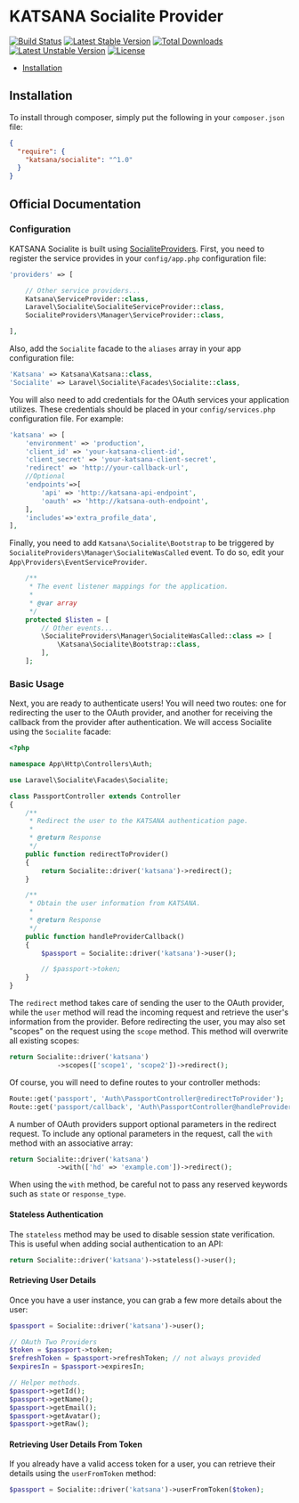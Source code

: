 # KATSANA Socialite Provider

[![Build Status](https://travis-ci.org/katsana/katsana-socialite.svg?branch=1.0)](https://travis-ci.org/katsana/katsana-socialite)
[![Latest Stable Version](https://poser.pugx.org/katsana/socialite/v/stable)](https://packagist.org/packages/katsana/socialite)
[![Total Downloads](https://poser.pugx.org/katsana/socialite/downloads)](https://packagist.org/packages/katsana/socialite)
[![Latest Unstable Version](https://poser.pugx.org/katsana/socialite/v/unstable)](https://packagist.org/packages/katsana/socialite)
[![License](https://poser.pugx.org/katsana/socialite/license)](https://packagist.org/packages/katsana/socialite)

- [Installation](#installation)

## Installation

To install through composer, simply put the following in your `composer.json` file:

```json
{
  "require": {
    "katsana/socialite": "^1.0"
  }
}
```

## Official Documentation

### Configuration

KATSANA Socialite is built using [SocialiteProviders](http://socialiteproviders.github.io/). First, you need to register the service provides in your `config/app.php` configuration file:

```php
'providers' => [

    // Other service providers...
    Katsana\ServiceProvider::class,
    Laravel\Socialite\SocialiteServiceProvider::class,
    SocialiteProviders\Manager\ServiceProvider::class,

],
```

Also, add the `Socialite` facade to the `aliases` array in your app configuration file:

```php
'Katsana' => Katsana\Katsana::class,
'Socialite' => Laravel\Socialite\Facades\Socialite::class,
```

You will also need to add credentials for the OAuth services your application utilizes. These credentials should be placed in your `config/services.php` configuration file. For example:

```php
'katsana' => [
    'environment' => 'production',
    'client_id' => 'your-katsana-client-id',
    'client_secret' => 'your-katsana-client-secret',
    'redirect' => 'http://your-callback-url',
    //Optional
    'endpoints'=>[
        'api' => 'http://katsana-api-endpoint',
        'oauth' => 'http://katsana-outh-endpoint',
    ],
    'includes'=>'extra_profile_data',
],
```

Finally, you need to add `Katsana\Socialite\Bootstrap` to be triggered by `SocialiteProviders\Manager\SocialiteWasCalled` event. To do so, edit your `App\Providers\EventServiceProvider`.

```php
    /**
     * The event listener mappings for the application.
     *
     * @var array
     */
    protected $listen = [
        // Other events...
        \SocialiteProviders\Manager\SocialiteWasCalled::class => [
            \Katsana\Socialite\Bootstrap::class,
        ],
    ];
```

### Basic Usage

Next, you are ready to authenticate users! You will need two routes: one for redirecting the user to the OAuth provider, and another for receiving the callback from the provider after authentication. We will access Socialite using the `Socialite` facade:

```php
<?php

namespace App\Http\Controllers\Auth;

use Laravel\Socialite\Facades\Socialite;

class PassportController extends Controller
{
    /**
     * Redirect the user to the KATSANA authentication page.
     *
     * @return Response
     */
    public function redirectToProvider()
    {
        return Socialite::driver('katsana')->redirect();
    }

    /**
     * Obtain the user information from KATSANA.
     *
     * @return Response
     */
    public function handleProviderCallback()
    {
        $passport = Socialite::driver('katsana')->user();

        // $passport->token;
    }
}
```

The `redirect` method takes care of sending the user to the OAuth provider, while the `user` method will read the incoming request and retrieve the user's information from the provider. Before redirecting the user, you may also set "scopes" on the request using the `scope` method. This method will overwrite all existing scopes:

```php
return Socialite::driver('katsana')
            ->scopes(['scope1', 'scope2'])->redirect();
```

Of course, you will need to define routes to your controller methods:

```php
Route::get('passport', 'Auth\PassportController@redirectToProvider');
Route::get('passport/callback', 'Auth\PassportController@handleProviderCallback');
```

A number of OAuth providers support optional parameters in the redirect request. To include any optional parameters in the request, call the `with` method with an associative array:

```php
return Socialite::driver('katsana')
            ->with(['hd' => 'example.com'])->redirect();
```

When using the `with` method, be careful not to pass any reserved keywords such as `state` or `response_type`.

#### Stateless Authentication

The `stateless` method may be used to disable session state verification. This is useful when adding social authentication to an API:

```php
return Socialite::driver('katsana')->stateless()->user();
```

#### Retrieving User Details

Once you have a user instance, you can grab a few more details about the user:

```php
$passport = Socialite::driver('katsana')->user();

// OAuth Two Providers
$token = $passport->token;
$refreshToken = $passport->refreshToken; // not always provided
$expiresIn = $passport->expiresIn;

// Helper methods.
$passport->getId();
$passport->getName();
$passport->getEmail();
$passport->getAvatar();
$passport->getRaw();
```

#### Retrieving User Details From Token

If you already have a valid access token for a user, you can retrieve their details using the `userFromToken` method:

```php
$passport = Socialite::driver('katsana')->userFromToken($token);
```
